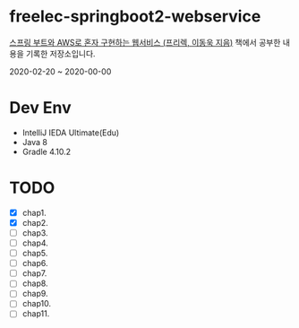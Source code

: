 # freelec-springboot2-webservice

[스프링 부트와 AWS로 혼자 구현하는 웹서비스 (프리렉, 이동욱 지음)](https://jojoldu.tistory.com/463) 책에서 공부한 내용을 기록한 저장소입니다.

2020-02-20 ~ 2020-00-00

# Dev Env
* IntelliJ IEDA Ultimate(Edu)
* Java 8
* Gradle 4.10.2

# TODO
* [x] chap1.
* [x] chap2. 
* [ ] chap3.
* [ ] chap4.
* [ ] chap5.
* [ ] chap6.
* [ ] chap7.
* [ ] chap8.
* [ ] chap9.
* [ ] chap10.
* [ ] chap11.
